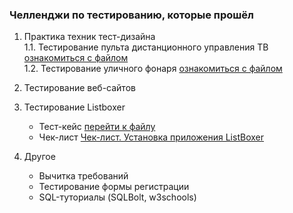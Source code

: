 <h3>Челленджи по тестированию, которые прошёл</h3>

1. Практика техник тест-дизайна<br>
   1.1. Тестирование пульта дистанционного управления ТВ <a href="https://docs.google.com/document/d/1ep1eG3WHsozBmkRPbvTCn8QQlR-SsoTy/edit?usp=drive_link&ouid=102064553302234595178&rtpof=true&sd=true">ознакомиться с файлом</a><br>
   1.2. Тестирование уличного фонаря <a href="https://docs.google.com/document/d/1OUkt60trUj8Xvn2yVRsEVqRpSbMd_1Xz/edit?usp=drive_link&ouid=102064553302234595178&rtpof=true&sd=true">ознакомиться с файлом</a><br>

2. Тестирование веб-сайтов

3. Тестирование Listboxer
   - Тест-кейс <a href="https://docs.google.com/spreadsheets/d/13Ij7xlx558jcWZsFIqEEIRGHIEco4NKL2DVjASslptE/edit?usp=drive_link">перейти к файлу</a>
   - Чек-лист <a href="https://docs.google.com/spreadsheets/d/1RY0YS71wzmfuoZD_lmVDFqL4k_3uCVAc/edit?usp=drive_link&ouid=102064553302234595178&rtpof=true&sd=true">Чек-лист. Установка приложения ListBoxer</a>
4. Другое
   - Вычитка требований
   - Тестирование формы регистрации
   - SQL-туториалы (SQLBolt, w3schools)
